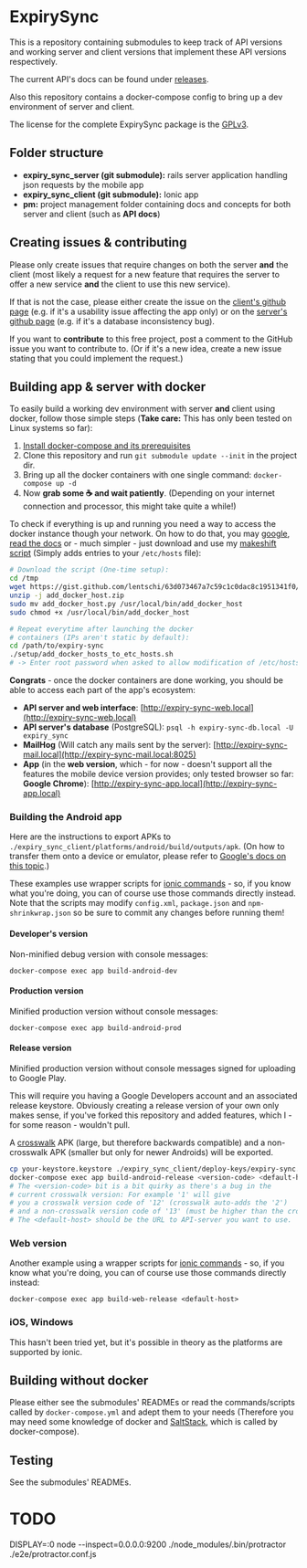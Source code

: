 # ExpirySync

This is a repository containing submodules to keep track of API versions and working server and client versions that implement these API versions respectively.

The current API's docs can be found under [releases](https://github.com/lentschi/expiry_sync/releases).

Also this repository contains a docker-compose config to bring up a dev environment of server and client.

The license for the complete ExpirySync package is the [GPLv3](LICENSE.md).

## Folder structure

- __expiry_sync_server (git submodule):__ rails server application handling json requests by the mobile app
- __expiry_sync_client (git submodule):__ Ionic app
- __pm:__ project management folder containing docs and concepts for both server and client (such as __API docs__)

## Creating issues & contributing

Please only create issues that require changes on both the server __and__ the client (most likely a request for a new feature that requires the server to offer a new service __and__ the client to use this new service).

If that is not the case, please either create the issue on the [client's github page](https://github.com/lentschi/expiry_sync_client) (e.g. if it's a usability issue affecting the app only) or on the [server's github page](https://github.com/lentschi/expiry_sync_server) (e.g. if it's a database inconsistency bug).

If you want to __contribute__ to this free project, post a comment to the GitHub issue you want to contribute to. (Or if it's a new idea, create a new issue stating that you could implement the request.)

## Building app & server with docker

To easily build a working dev environment with server __and__ client using docker, follow those simple steps (__Take care:__ This has only been tested on Linux systems so far):

1. [Install docker-compose and its prerequisites](https://docs.docker.com/compose/install/)
1. Clone this repository and run `git submodule update --init` in the project dir.
1. Bring up all the docker containers with one single command: `docker-compose up -d`
1. Now __grab some :coffee: and wait patiently__. (Depending on your internet connection and processor, this might take quite a while!)

To check if everything is up and running you need a way to access the docker instance though your network. On how to do that, you may [google](https://www.google.com/#q=docker+resolve+container+ip), [read the docs](https://docs.docker.com/engine/userguide/networking/) or - much simpler - just download and use my [makeshift script](https://gist.github.com/lentschi/63d073467a7c59c1c0dac8c1951341f0) (Simply adds entries to your `/etc/hosts` file):

```bash
# Download the script (One-time setup):
cd /tmp
wget https://gist.github.com/lentschi/63d073467a7c59c1c0dac8c1951341f0/archive/e0386fe7abd5b804ad714cd4735d1bed3332ca3f.zip -O add_docker_host.zip
unzip -j add_docker_host.zip
sudo mv add_docker_host.py /usr/local/bin/add_docker_host
sudo chmod +x /usr/local/bin/add_docker_host

# Repeat everytime after launching the docker 
# containers (IPs aren't static by default):
cd /path/to/expiry-sync
./setup/add_docker_hosts_to_etc_hosts.sh
# -> Enter root password when asked to allow modification of /etc/hosts

```

__Congrats__ - once the docker containers are done working, you should be able to access each part of the app's ecosystem:

- __API server and web interface__: [http://expiry-sync-web.local](http://expiry-sync-web.local)
- __API server's database__ (PostgreSQL): `psql -h expiry-sync-db.local -U expiry_sync`
- __MailHog__ (Will catch any mails sent by the server): [http://expiry-sync-mail.local](http://expiry-sync-mail.local:8025)
- __App__ (in the __web version__, which - for now - doesn't support all the features the mobile device version provides; only tested browser so far: __Google Chrome__): [http://expiry-sync-app.local](http://expiry-sync-app.local)

### Building the Android app

Here are the instructions to export APKs to `./expiry_sync_client/platforms/android/build/outputs/apk`. (On how to transfer them onto a device or emulator, please refer to [Google's docs on this topic](https://developer.android.com/studio/command-line/adb.html#move).)

These examples use wrapper scripts for [ionic commands](https://ionicframework.com/docs/cli/) - so, if you know what you're doing, you can of course use those commands directly instead.
Note that the scripts may modify `config.xml`, `package.json` and `npm-shrinkwrap.json` so be sure to commit any changes before running them!

#### Developer's version

Non-minified debug version with console messages:

`docker-compose exec app build-android-dev`

#### Production version

Minified production version without console messages:

`docker-compose exec app build-android-prod`

#### Release version

Minified production version without console messages signed for uploading to Google Play.

This will require you having a Google Developers account and an associated release keystore. Obviously creating a release version of your own only makes sense, if you've forked this repository and added features, which I - for some reason - wouldn't pull.

A [crosswalk](https://crosswalk-project.org/documentation/cordova.html) APK (large, but therefore backwards compatible) and a non-crosswalk APK (smaller but only for newer Androids) will be exported.

```bash
cp your-keystore.keystore ./expiry_sync_client/deploy-keys/expiry-sync.keystore
docker-compose exec app build-android-release <version-code> <default-host>
# The <version-code> bit is a bit quirky as there's a bug in the 
# current crosswalk version: For example '1' will give 
# you a crosswalk version code of '12' (crosswalk auto-adds the '2')  
# and a non-crosswalk version code of '13' (must be higher than the crosswalk version).
# The <default-host> should be the URL to API-server you want to use.
```

### Web version

Another example using a wrapper scripts for [ionic commands](https://ionicframework.com/docs/cli/) - so, if you know what you're doing, you can of course use those commands directly instead:

`docker-compose exec app build-web-release <default-host>`

### iOS, Windows

This hasn't been tried yet, but it's possible in theory as the platforms are supported by ionic.

## Building without docker

Please either see the submodules' READMEs or read the commands/scripts called by `docker-compose.yml` and adept them to your needs (Therefore you may need some knowledge of docker and [SaltStack](https://saltstack.com/), which is called by docker-compose).

## Testing

See the submodules' READMEs.


# TODO

DISPLAY=:0 node --inspect=0.0.0.0:9200 ./node_modules/.bin/protractor ./e2e/protractor.conf.js
